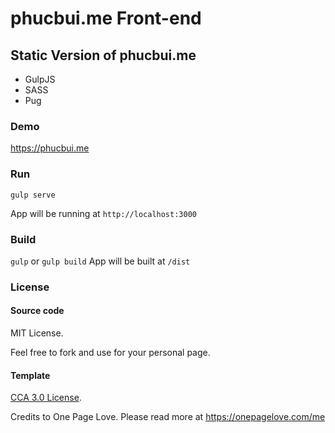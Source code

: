 # phucbui.me Front-end
## Static Version of phucbui.me
* GulpJS
* SASS
* Pug

### Demo
https://phucbui.me

### Run
`gulp serve`

App will be running at `http://localhost:3000`

### Build
`gulp` or `gulp build`
App will be built at `/dist`

### License
#### Source code
MIT License.

Feel free to fork and use for your personal page.
#### Template
[CCA 3.0 License](https://creativecommons.org/licenses/by/3.0/).

Credits to One Page Love. Please read more at https://onepagelove.com/me